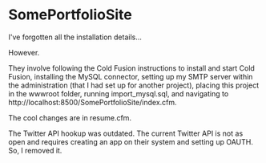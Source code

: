 # SomePortfolioSite

I've forgotten all the installation details...

However.

They involve following the Cold Fusion instructions to install and start Cold Fusion, installing the MySQL connector, setting up my SMTP server within the administration (that I had set up for another project), placing this project in the wwwroot folder, running import_mysql.sql,  and navigating to http://localhost:8500/SomePortfolioSite/index.cfm.

The cool changes are in resume.cfm.

The Twitter API hookup was outdated. The current Twitter API is not as open and requires creating an app on their system and setting up OAUTH. So, I removed it.
